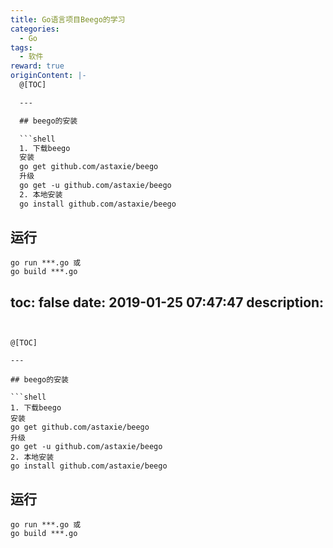 ```yaml
---
title: Go语言项目Beego的学习
categories:
  - Go
tags:
  - 软件
reward: true
originContent: |-
  @[TOC]

  ---

  ## beego的安装

  ```shell
  1. 下载beego
  安装
  go get github.com/astaxie/beego
  升级
  go get -u github.com/astaxie/beego
  2. 本地安装
  go install github.com/astaxie/beego
  ```

  ## 运行

  ```shell
  go run ***.go 或
  go build ***.go
  ```
toc: false
date: 2019-01-25 07:47:47
description:
---
```


@[TOC]

---

## beego的安装

```shell
1. 下载beego
安装
go get github.com/astaxie/beego
升级
go get -u github.com/astaxie/beego
2. 本地安装
go install github.com/astaxie/beego
```

## 运行

```shell
go run ***.go 或
go build ***.go
```